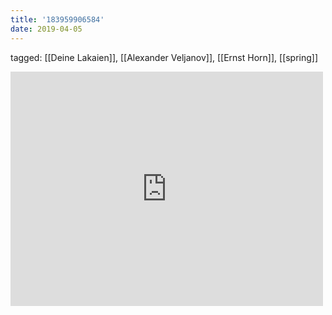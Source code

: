 ```yaml
---
title: '183959906584'
date: 2019-04-05
---
```

tagged: [[Deine Lakaien]], [[Alexander Veljanov]], [[Ernst Horn]], [[spring]]
<iframe allow="accelerometer; autoplay; clipboard-write; encrypted-media; gyroscope; picture-in-picture" allowfullscreen="" frameborder="0" height="375" id="youtube_iframe" src="https://www.youtube.com/embed/DaWVXuCMQOg?feature=oembed&amp;enablejsapi=1&amp;origin=https://safe.txmblr.com&amp;wmode=opaque" width="500"></iframe>